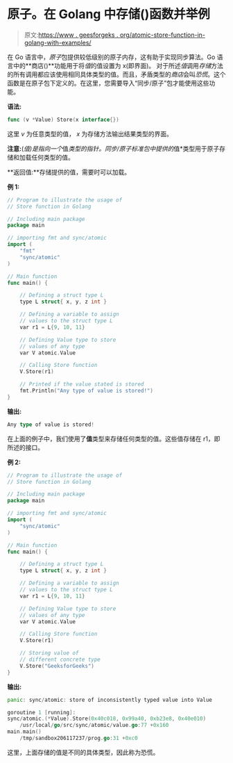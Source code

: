 # 原子。在 Golang 中存储()函数并举例

> 原文:[https://www . geesforgeks . org/atomic-store-function-in-golang-with-examples/](https://www.geeksforgeeks.org/atomic-store-function-in-golang-with-examples/)

在 Go 语言中，*原子*包提供较低级别的原子内存，这有助于实现同步算法。Go 语言中的**商店()**功能用于将*值*的值设置为 x(即界面)。
对于所述*值*调用*存储*方法的所有调用都应该使用相同具体类型的值。而且，矛盾类型的*商店*会叫*恐慌*。这个函数是在原子包下定义的。在这里，您需要导入“同步/原子”包才能使用这些功能。

**语法:**

```go
func (v *Value) Store(x interface{})

```

这里 *v* 为任意类型的值， *x* 为存储方法输出结果类型的界面。

**注意:**(*值)是指向一个*值*类型的指针。同步/原子标准包中提供的*值*类型用于原子存储和加载任何类型的值。

**返回值:**存储提供的值，需要时可以加载。

**例 1:**

```go
// Program to illustrate the usage of
// Store function in Golang

// Including main package
package main

// importing fmt and sync/atomic
import (
    "fmt"
    "sync/atomic"
)

// Main function
func main() {

    // Defining a struct type L
    type L struct{ x, y, z int }

    // Defining a variable to assign
    // values to the struct type L
    var r1 = L{9, 10, 11}

    // Defining Value type to store
    // values of any type
    var V atomic.Value

    // Calling Store function
    V.Store(r1)

    // Printed if the value stated is stored
    fmt.Println("Any type of value is stored!")
}
```

**输出:**

```go
Any type of value is stored!

```

在上面的例子中，我们使用了**值**类型来存储任何类型的值。这些值存储在 r1，即所述的接口。

**例 2:**

```go
// Program to illustrate the usage of
// Store function in Golang

// Including main package
package main

// importing fmt and sync/atomic
import (
    "sync/atomic"
)

// Main function
func main() {

    // Defining a struct type L
    type L struct{ x, y, z int }

    // Defining a variable to assign
    // values to the struct type L
    var r1 = L{9, 10, 11}

    // Defining Value type to store
    // values of any type
    var V atomic.Value

    // Calling Store function
    V.Store(r1)

    // Storing value of 
    // different concrete type
    V.Store("GeeksforGeeks")
}
```

**输出:**

```go
panic: sync/atomic: store of inconsistently typed value into Value

goroutine 1 [running]:
sync/atomic.(*Value).Store(0x40c018, 0x99a40, 0xb23e8, 0x40e010)
    /usr/local/go/src/sync/atomic/value.go:77 +0x160
main.main()
    /tmp/sandbox206117237/prog.go:31 +0xc0

```

这里，上面存储的值是不同的具体类型，因此称为恐慌。